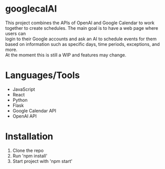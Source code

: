 # googlecalAI
This project combines the APIs of OpenAI and Google Calendar to work together to create schedules. The main goal is to have a web page where users can \
login to their Google accounts and ask an AI to schedule events for them based on information such as specific days, time periods, exceptions, and more. \
At the moment this is still a WIP and features may change.

# Languages/Tools
* JavaScript
* React
* Python
* Flask
* Google Calendar API
* OpenAI API

# Installation
1. Clone the repo
2. Run 'npm install'
3. Start project with 'npm start'